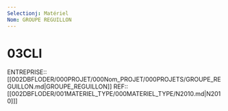 ```yaml
---
Selectionj: Matériel
Nom: GROUPE REGUILLON
---
```

# 03CLI
ENTREPRISE:: [[002DBFLODER/000PROJET/000Nom_PROJET/000PROJETS/GROUPE_REGUILLON.md|GROUPE_REGUILLON]]
REF:: [[002DBFLODER/001MATERIEL_TYPE/000MATERIEL_TYPE/N2010.md|N2010]]]
